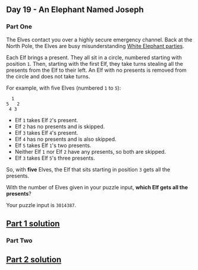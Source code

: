 ## Day 19 - An Elephant Named Joseph

### Part One

The Elves contact you over a highly secure emergency channel. Back at the North Pole, the Elves
are busy misunderstanding [White Elephant parties][3].

Each Elf brings a present. They all sit in a circle, numbered starting with position `1`. Then,
starting with the first Elf, they take turns stealing all the presents from the Elf to their left.
An Elf with no presents is removed from the circle and does not take turns.

For example, with five Elves (numbered `1` to `5`):

```
  1
5   2
 4 3
```

 * Elf `1` takes Elf `2`'s present.
 * Elf `2` has no presents and is skipped.
 * Elf `3` takes Elf `4`'s present.
 * Elf `4` has no presents and is also skipped.
 * Elf `5` takes Elf `1`'s two presents.
 * Neither Elf `1` nor Elf `2` have any presents, so both are skipped.
 * Elf `3` takes Elf `5`'s three presents.

So, with **five** Elves, the Elf that sits starting in position `3` gets all the presents.

With the number of Elves given in your puzzle input, **which Elf gets all the presents**?

Your puzzle input is `3014387`.

[Part 1 solution][1]
--------------------

### Part Two



[Part 2 solution][2]
--------------------


[1]: part_1.py
[2]: part_2.py
[3]: https://en.wikipedia.org/wiki/White_elephant_gift_exchange
